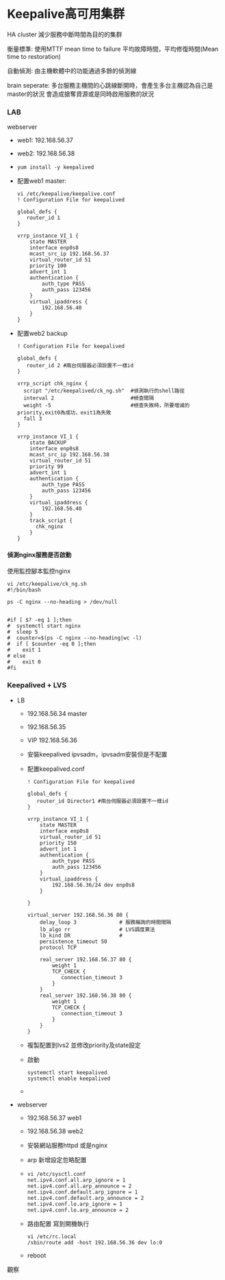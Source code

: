 # Keepalive高可用集群

HA cluster 減少服務中斷時間為目的的集群

衡量標準: 使用MTTF mean time to failure 平均故障時間，平均修復時間(Mean time to restoration)

自動偵測: 由主機軟體中的功能通過多餘的偵測線 

brain seperate: 多台服務主機間的心跳線斷開時，會產生多台主機認為自己是master的狀況 會造成搶奪資源或是同時啟用服務的狀況



### LAB

webserver

* web1: 192.168.56.37

* web2: 192.168.56.38

* ```
  yum install -y keepalived
  ```

* 配置web1 master:

  ```
  vi /etc/keepalive/keepalive.conf
  ! Configuration File for keepalived
  
  global_defs {
     router_id 1
  }
  
  vrrp_instance VI_1 {
      state MASTER
      interface enp0s8
      mcast_src_ip 192.168.56.37
      virtual_router_id 51
      priority 100
      advert_int 1
      authentication {
          auth_type PASS
          auth_pass 123456
      }
      virtual_ipaddress {
          192.168.56.40
      }
  }
  
  ```

* 配置web2 backup

  ```
  ! Configuration File for keepalived
  
  global_defs {
     router_id 2 #兩台伺服器必須設置不一樣id
  }
  
  vrrp_script chk_nginx {
    script "/etc/keepalived/ck_ng.sh"  #偵測執行的shell路徑
    interval 2                         #檢查間隔
    weight -5                          #檢查失敗時，所要增減的priority,exit0為成功，exit1為失敗
    fall 3
  }
  
  vrrp_instance VI_1 {
      state BACKUP
      interface enp0s8
      mcast_src_ip 192.168.56.38
      virtual_router_id 51
      priority 99
      advert_int 1
      authentication {
          auth_type PASS
          auth_pass 123456
      }
      virtual_ipaddress {
          192.168.56.40
      }
      track_script {
        chk_nginx
      }
  }
  ```

#### 偵測nginx服務是否啟動

使用監控腳本監控nginx

```
vi /etc/keepalive/ck_ng.sh
#!/bin/bash

ps -C nginx --no-heading > /dev/null


#if [ $? -eq 1 ];then
#  systemctl start nginx
#  sleep 5
#  counter=$(ps -C nginx --no-heading|wc -l)
#  if [ $counter -eq 0 ];then
#    exit 1
# else
#    exit 0
#fi

```

### Keepalived + LVS

* LB

  * 192.168.56.34 master

  * 192.168.56.35 

  * VIP 192.168.56.36

  * 安裝keepalived ipvsadm，ipvsadm安裝但是不配置

  * 配置keepalived.conf

    ```
    ! Configuration File for keepalived
    
    global_defs {
       router_id Director1 #兩台伺服器必須設置不一樣id
    }
    
    vrrp_instance VI_1 {
        state MASTER
        interface enp0s8
        virtual_router_id 51
        priority 150
        advert_int 1
        authentication {
            auth_type PASS
            auth_pass 123456
        }
        virtual_ipaddress {
            192.168.56.36/24 dev enp0s8
        }
        
    }
    
    virtual_server 192.168.56.36 80 {
        delay_loop 3              # 服務輪詢的時間間隔
        lb_algo rr                # LVS調度算法
        lb_kind DR                #
        persistence_timeout 50
        protocol TCP
    
        real_server 192.168.56.37 80 {
            weight 1
            TCP_CHECK {
               connection_timeout 3
            }
        }
        real_server 192.168.56.38 80 {
            weight 1
            TCP_CHECK {
               connection_timeout 3
            }
        }
    }
    
    ```

  * 複製配置到lvs2 並修改priority及state設定

  * 啟動

    ```
    systemctl start keepalived
    systemctl enable keepalived
    ```

  * 

* webserver

  * 192.168.56.37 web1

  * 192.168.56.38 web2

  * 安裝網站服務httpd 或是nginx

  * arp 新增設定忽略配置

  * ```
    vi /etc/sysctl.conf
    net.ipv4.conf.all.arp_ignore = 1
    net.ipv4.conf.all.arp_announce = 2
    net.ipv4.conf.default.arp_ignore = 1
    net.ipv4.conf.default.arp_announce = 2
    net.ipv4.conf.lo.arp_ignore = 1
    net.ipv4.conf.lo.arp_announce = 2
    ```

  * 路由配置 寫到開機執行

    ```
    vi /etc/rc.local
    /sbin/route add -host 192.168.56.36 dev lo:0
    ```

  * reboot

觀察

